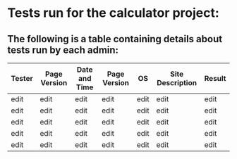 # Tests run for the calculator project:
## The following is a table containing details about tests run by each admin:

| Tester        | Page Version  | Date and Time | Page Version  |   OS  | Site Description  | Result       |
| ------------- | ------------- | ------------- | ------------- |------ | -------------     |------------- |
| edit          | edit          | edit          | edit          | edit  | edit              | edit         | 
| edit          | edit          | edit          | edit          | edit  | edit              | edit         |
| edit          | edit          | edit          | edit          | edit  | edit              | edit         | 
| edit          | edit          | edit          | edit          | edit  | edit              | edit         | 
| edit          | edit          | edit          | edit          | edit  | edit              | edit         | 
